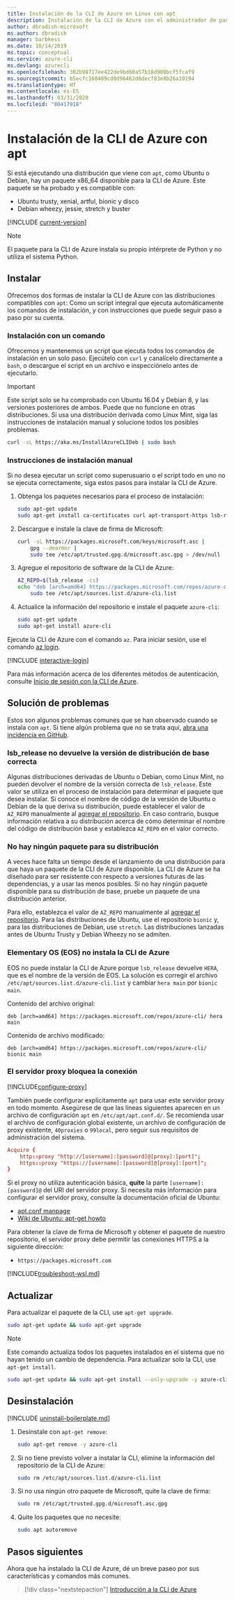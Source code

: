 ```yaml
---
title: Instalación de la CLI de Azure en Linux con apt
description: Instalación de la CLI de Azure con el administrador de paquetes apt
author: dbradish-microsoft
ms.author: dbradish
manager: barbkess
ms.date: 10/14/2019
ms.topic: conceptual
ms.service: azure-cli
ms.devlang: azurecli
ms.openlocfilehash: 302b98717ee422de9bd60a57b18d900bcf5fcaf9
ms.sourcegitcommit: b5ecfc168489cd0d96462d6decf83e8b26a10194
ms.translationtype: HT
ms.contentlocale: es-ES
ms.lasthandoff: 03/31/2020
ms.locfileid: "80417918"
---
```

# <a name="install-azure-cli-with-apt"></a>Instalación de la CLI de Azure con apt

Si está ejecutando una distribución que viene con `apt`, como Ubuntu o Debian, hay un paquete x86_64 disponible para la CLI de Azure. Este paquete se ha probado y es compatible con:

* Ubuntu trusty, xenial, artful, bionic y disco
* Debian wheezy, jessie, stretch y buster

[!INCLUDE [current-version](includes/current-version.md)]

> [!NOTE]
>
> El paquete para la CLI de Azure instala su propio intérprete de Python y no utiliza el sistema Python.

## <a name="install"></a>Instalar

Ofrecemos dos formas de instalar la CLI de Azure con las distribuciones compatibles con `apt`: Como un script integral que ejecuta automáticamente los comandos de instalación, y con instrucciones que puede seguir paso a paso por su cuenta.

### <a name="install-with-one-command"></a>Instalación con un comando

Ofrecemos y mantenemos un script que ejecuta todos los comandos de instalación en un solo paso. Ejecútelo con `curl` y canalícelo directamente a `bash`, o descargue el script en un archivo e inspecciónelo antes de ejecutarlo.

> [!IMPORTANT]
> Este script solo se ha comprobado con Ubuntu 16.04 y Debian 8, y las versiones posteriores de ambos. Puede que no funcione en otras distribuciones.
> Si usa una distribución derivada como Linux Mint, siga las instrucciones de instalación manual y solucione todos los posibles problemas.

```bash
curl -sL https://aka.ms/InstallAzureCLIDeb | sudo bash
```

### <a name="manual-install-instructions"></a>Instrucciones de instalación manual

Si no desea ejecutar un script como superusuario o el script todo en uno no se ejecuta correctamente, siga estos pasos para instalar la CLI de Azure.

1. Obtenga los paquetes necesarios para el proceso de instalación:

    ```bash
    sudo apt-get update
    sudo apt-get install ca-certificates curl apt-transport-https lsb-release gnupg
    ```

2. Descargue e instale la clave de firma de Microsoft:

    ```bash
    curl -sL https://packages.microsoft.com/keys/microsoft.asc |
        gpg --dearmor |
        sudo tee /etc/apt/trusted.gpg.d/microsoft.asc.gpg > /dev/null
    ```

3. <div id="set-release"/>Agregue el repositorio de software de la CLI de Azure:

    ```bash
    AZ_REPO=$(lsb_release -cs)
    echo "deb [arch=amd64] https://packages.microsoft.com/repos/azure-cli/ $AZ_REPO main" |
        sudo tee /etc/apt/sources.list.d/azure-cli.list
    ```

4. Actualice la información del repositorio e instale el paquete `azure-cli`:

    ```bash
    sudo apt-get update
    sudo apt-get install azure-cli
    ```

Ejecute la CLI de Azure con el comando `az`. Para iniciar sesión, use el comando [az login](/cli/azure/reference-index#az-login).

[!INCLUDE [interactive-login](includes/interactive-login.md)]

Para más información acerca de los diferentes métodos de autenticación, consulte [Inicio de sesión con la CLI de Azure](authenticate-azure-cli.md).

## <a name="troubleshooting"></a>Solución de problemas

Estos son algunos problemas comunes que se han observado cuando se instala con `apt`. Si tiene algún problema que no se trata aquí, [abra una incidencia en GitHub](https://github.com/Azure/azure-cli/issues).

### <a name="lsb_release-does-not-return-the-correct-base-distribution-version"></a>lsb_release no devuelve la versión de distribución de base correcta

Algunas distribuciones derivadas de Ubuntu o Debian, como Linux Mint, no pueden devolver el nombre de la versión correcta de `lsb_release`. Este valor se utiliza en el proceso de instalación para determinar el paquete que desea instalar. Si conoce el nombre de código de la versión de Ubuntu o Debian de la que deriva su distribución, puede establecer el valor de `AZ_REPO` manualmente al [agregar el repositorio](#set-release). En caso contrario, busque información relativa a su distribución acerca de cómo determinar el nombre del código de distribución base y establezca `AZ_REPO` en el valor correcto.

### <a name="no-package-for-your-distribution"></a>No hay ningún paquete para su distribución

A veces hace falta un tiempo desde el lanzamiento de una distribución para que haya un paquete de la CLI de Azure disponible. La CLI de Azure se ha diseñado para ser resistente con respecto a versiones futuras de las dependencias, y a usar las menos posibles. Si no hay ningún paquete disponible para su distribución de base, pruebe un paquete de una distribución anterior.

Para ello, establezca el valor de `AZ_REPO` manualmente al [agregar el repositorio](#set-release). Para las distribuciones de Ubuntu, use el repositorio `bionic` y, para las distribuciones de Debian, use `stretch`. Las distribuciones lanzadas antes de Ubuntu Trusty y Debian Wheezy no se admiten.

### <a name="elementary-os-eos-fails-to-install-the-azure-cli"></a>Elementary OS (EOS) no instala la CLI de Azure

EOS no puede instalar la CLI de Azure porque `lsb_release` devuelve `HERA`, que es el nombre de la versión de EOS.  La solución es corregir el archivo `/etc/apt/sources.list.d/azure-cli.list` y cambiar `hera main` por `bionic main`.

Contenido del archivo original:

```
deb [arch=amd64] https://packages.microsoft.com/repos/azure-cli/ hera main
```

Contenido de archivo modificado:

```
deb [arch=amd64] https://packages.microsoft.com/repos/azure-cli/ bionic main
```

### <a name="proxy-blocks-connection"></a>El servidor proxy bloquea la conexión

[!INCLUDE[configure-proxy](includes/configure-proxy.md)]

También puede configurar explícitamente `apt` para usar este servidor proxy en todo momento. Asegúrese de que las líneas siguientes aparecen en un archivo de configuración `apt` en `/etc/apt/apt.conf.d/`. Se recomienda usar el archivo de configuración global existente, un archivo de configuración de proxy existente, `40proxies` o `99local`, pero seguir sus requisitos de administración del sistema.

```apt.conf
Acquire {
    http::proxy "http://[username]:[password]@[proxy]:[port]";
    https::proxy "https://[username]:[password]@[proxy]:[port]";
}
```

Si el proxy no utiliza autenticación básica, __quite__ la parte `[username]:[password]@` del URI del servidor proxy. Si necesita más información para configurar el servidor proxy, consulte la documentación oficial de Ubuntu:

* [apt.conf manpage](http://manpages.ubuntu.com/manpages/bionic/en/man5/apt.conf.5.html)
* [Wiki de Ubuntu: apt-get howto](https://help.ubuntu.com/community/AptGet/Howto#Setting_up_apt-get_to_use_a_http-proxy)

Para obtener la clave de firma de Microsoft y obtener el paquete de nuestro repositorio, el servidor proxy debe permitir las conexiones HTTPS a la siguiente dirección:

* `https://packages.microsoft.com`

[!INCLUDE[troubleshoot-wsl.md](includes/troubleshoot-wsl.md)]

## <a name="update"></a>Actualizar

Para actualizar el paquete de la CLI, use `apt-get upgrade`.

   ```bash
   sudo apt-get update && sudo apt-get upgrade
   ```

> [!NOTE]
> Este comando actualiza todos los paquetes instalados en el sistema que no hayan tenido un cambio de dependencia.
> Para actualizar solo la CLI, use `apt-get install`.
>
> ```bash
> sudo apt-get update && sudo apt-get install --only-upgrade -y azure-cli
> ```

## <a name="uninstall"></a>Desinstalación

[!INCLUDE [uninstall-boilerplate.md](includes/uninstall-boilerplate.md)]

1. Desinstale con `apt-get remove`:

    ```bash
    sudo apt-get remove -y azure-cli
    ```

2. Si no tiene previsto volver a instalar la CLI, elimine la información del repositorio de la CLI de Azure:

   ```bash
   sudo rm /etc/apt/sources.list.d/azure-cli.list
   ```

3. Si no usa ningún otro paquete de Microsoft, quite la clave de firma:

    ```bash
    sudo rm /etc/apt/trusted.gpg.d/microsoft.asc.gpg
    ```

4. Quite los paquetes que no necesite:

   ```bash
   sudo apt autoremove
   ```

## <a name="next-steps"></a>Pasos siguientes

Ahora que ha instalado la CLI de Azure, dé un breve paseo por sus características y comandos más comunes.

> [!div class="nextstepaction"]
> [Introducción a la CLI de Azure](get-started-with-azure-cli.md)
